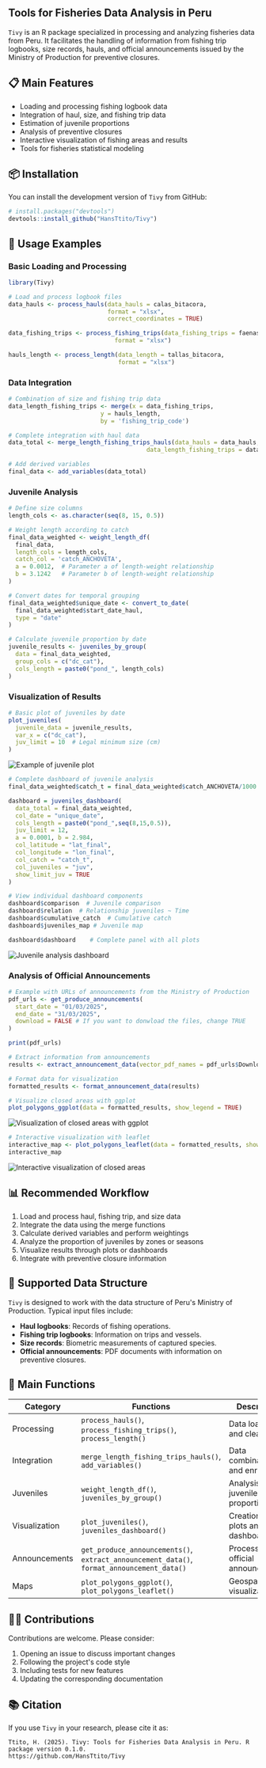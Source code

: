 ## Tools for Fisheries Data Analysis in Peru

`Tivy` is an R package specialized in processing and analyzing fisheries data from Peru. It facilitates the handling of information from fishing trip logbooks, size records, hauls, and official announcements issued by the Ministry of Production for preventive closures.

## 📋 Main Features

- Loading and processing fishing logbook data
- Integration of haul, size, and fishing trip data
- Estimation of juvenile proportions
- Analysis of preventive closures
- Interactive visualization of fishing areas and results
- Tools for fisheries statistical modeling

## 📦 Installation

You can install the development version of `Tivy` from GitHub:

```r
# install.packages("devtools")
devtools::install_github("HansTtito/Tivy")
```

## 🚀 Usage Examples

### Basic Loading and Processing

```r
library(Tivy)

# Load and process logbook files
data_hauls <- process_hauls(data_hauls = calas_bitacora, 
                            format = "xlsx", 
                            correct_coordinates = TRUE)

data_fishing_trips <- process_fishing_trips(data_fishing_trips = faenas_bitacora, 
                              format = "xlsx")

hauls_length <- process_length(data_length = tallas_bitacora, 
                               format = "xlsx")
```

### Data Integration

```r
# Combination of size and fishing trip data
data_length_fishing_trips <- merge(x = data_fishing_trips, 
                          y = hauls_length, 
                          by = 'fishing_trip_code')

# Complete integration with haul data
data_total <- merge_length_fishing_trips_hauls(data_hauls = data_hauls, 
                                       data_length_fishing_trips = data_length_fishing_trips)

# Add derived variables
final_data <- add_variables(data_total)
```

### Juvenile Analysis

```r
# Define size columns
length_cols <- as.character(seq(8, 15, 0.5))

# Weight length according to catch
final_data_weighted <- weight_length_df(
  final_data, 
  length_cols = length_cols, 
  catch_col = 'catch_ANCHOVETA', 
  a = 0.0012,  # Parameter a of length-weight relationship
  b = 3.1242   # Parameter b of length-weight relationship
)

# Convert dates for temporal grouping
final_data_weighted$unique_date <- convert_to_date(
  final_data_weighted$start_date_haul, 
  type = "date"
)

# Calculate juvenile proportion by date
juvenile_results <- juveniles_by_group(
  data = final_data_weighted, 
  group_cols = c("dc_cat"), 
  cols_length = paste0("pond_", length_cols)
)
```

### Visualization of Results

```r
# Basic plot of juveniles by date
plot_juveniles(
  juvenile_data = juvenile_results, 
  var_x = c("dc_cat"),
  juv_limit = 10  # Legal minimum size (cm)
)
```

![Example of juvenile plot](man/figures/ejemplo_juveniles.png)

```r
# Complete dashboard of juvenile analysis
final_data_weighted$catch_t = final_data_weighted$catch_ANCHOVETA/1000

dashboard = juveniles_dashboard(
  data_total = final_data_weighted,
  col_date = "unique_date", 
  cols_length = paste0("pond_",seq(8,15,0.5)), 
  juv_limit = 12,
  a = 0.0001, b = 2.984, 
  col_latitude = "lat_final",
  col_longitude = "lon_final", 
  col_catch = "catch_t",
  col_juveniles = "juv",
  show_limit_juv = TRUE
)

# View individual dashboard components
dashboard$comparison  # Juvenile comparison
dashboard$relation  # Relationship juveniles ~ Time
dashboard$cumulative_catch  # Cumulative catch
dashboard$juveniles_map # Juvenile map

dashboard$dashboard    # Complete panel with all plots
```

![Juvenile analysis dashboard](man/figures/dashboard_juveniles.png)

### Analysis of Official Announcements

```r
# Example with URLs of announcements from the Ministry of Production
pdf_urls <- get_produce_announcements(
  start_date = "01/03/2025", 
  end_date = "31/03/2025",
  download = FALSE # If you want to donwload the files, change TRUE
)

print(pdf_urls)

# Extract information from announcements
results <- extract_announcement_data(vector_pdf_names = pdf_urls$DownloadURL)

# Format data for visualization
formatted_results <- format_announcement_data(results)

# Visualize closed areas with ggplot
plot_polygons_ggplot(data = formatted_results, show_legend = TRUE)
```

![Visualization of closed areas with ggplot](man/figures/poligonos_ggplot.png)

```r
# Interactive visualization with leaflet
interactive_map <- plot_polygons_leaflet(data = formatted_results, show_legend = TRUE)
interactive_map
```

![Interactive visualization of closed areas](man/figures/poligonos_leaflet.png)

## 📊 Recommended Workflow

1. Load and process haul, fishing trip, and size data
2. Integrate the data using the merge functions
3. Calculate derived variables and perform weightings
4. Analyze the proportion of juveniles by zones or seasons
5. Visualize results through plots or dashboards
6. Integrate with preventive closure information

## 📄 Supported Data Structure

`Tivy` is designed to work with the data structure of Peru's Ministry of Production. Typical input files include:

- **Haul logbooks**: Records of fishing operations.
- **Fishing trip logbooks**: Information on trips and vessels.
- **Size records**: Biometric measurements of captured species.
- **Official announcements**: PDF documents with information on preventive closures.

## 🔧 Main Functions

| Category | Functions | Description |
|-----------|-----------|-------------|
| Processing | `process_hauls()`, `process_fishing_trips()`, `process_length()` | Data loading and cleaning |
| Integration | `merge_length_fishing_trips_hauls()`, `add_variables()` | Data combination and enrichment |
| Juveniles | `weight_length_df()`, `juveniles_by_group()` | Analysis of juvenile proportions |
| Visualization | `plot_juveniles()`, `juveniles_dashboard()` | Creation of plots and dashboards |
| Announcements | `get_produce_announcements()`, `extract_announcement_data()`, `format_announcement_data()` | Processing of official announcements |
| Maps | `plot_polygons_ggplot()`, `plot_polygons_leaflet()` | Geospatial visualization |

## 👩‍💻 Contributions

Contributions are welcome. Please consider:

1. Opening an issue to discuss important changes
2. Following the project's code style
3. Including tests for new features
4. Updating the corresponding documentation

## 📚 Citation

If you use `Tivy` in your research, please cite it as:

```
Ttito, H. (2025). Tivy: Tools for Fisheries Data Analysis in Peru. R package version 0.1.0.
https://github.com/HansTtito/Tivy
```